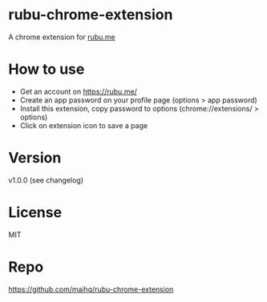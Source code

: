 
rubu-chrome-extension
=====================

A chrome extension for [rubu.me](https://rubu.me/)

# How to use

- Get an account on https://rubu.me/
- Create an app password on your profile page (options > app password)
- Install this extension, copy password to options (chrome://extensions/ > options)
- Click on extension icon to save a page

# Version

v1.0.0 (see changelog)

# License

MIT

# Repo

https://github.com/maihq/rubu-chrome-extension
